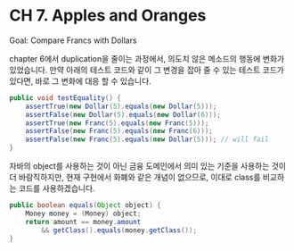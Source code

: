 # CH 7. Apples and Oranges

Goal: Compare Francs with Dollars

chapter 6에서 duplication을 줄이는 과정에서, 의도치 않은 메소드의 행동에 변화가 있었습니다.
만약 아래의 테스트 코드와 같이 그 변경을 잡아 줄 수 있는 테스트 코드가 있다면, 바로 그 변화에 대응 할 수 있습니다.

```Java
public void testEquality() {
    assertTrue(new Dollar(5).equals(new Dollar(5)));
    assertFalse(new Dollar(5).equals(new Dollar(6)));
    assertTrue(new Franc(5).equals(new Franc(5)));
    assertFalse(new Franc(5).equals(new Franc(6)));
    assertFalse(new Franc(5).equals(new Dollar(5))); // will fail
}
```

자바의 object를 사용하는 것이 아닌 금융 도메인에서 의미 있는 기준을 사용하는 것이 더 바람직하지만, 현재 구현에서 화폐와 같은 개념이 없으므로, 이대로 class를 비교하는 코드를 사용하겠습니다.

```Java
public boolean equals(Object object) {
    Money money = (Money) object;
    return amount == money.amount
        && getClass().equals(money.getClass());
}
```
